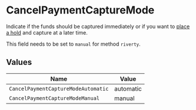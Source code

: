 # CancelPaymentCaptureMode

Indicate if the funds should be captured immediately or if you want to [place a hold](https://docs.mollie.com/docs/place-a-hold-for-a-payment#/) 
and capture at a later time.

This field needs to be set to `manual` for method `riverty`.


## Values

| Name                                | Value                               |
| ----------------------------------- | ----------------------------------- |
| `CancelPaymentCaptureModeAutomatic` | automatic                           |
| `CancelPaymentCaptureModeManual`    | manual                              |